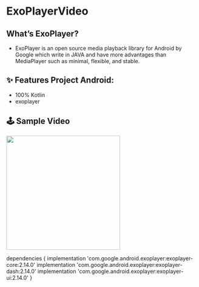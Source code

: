 # ExoPlayerVideo

## What’s ExoPlayer?
- ExoPlayer is an open source media playback library for Android
by Google which write in JAVA and have more advantages than MediaPlayer such as minimal, flexible, and stable.



## ✨ Features Project Android:
- 100% Kotlin
- exoplayer

## 🕹 Sample Video
<img src="https://github.com/noor1yasser9/ExoPlayerVideo/issues/1#issue-918996795" width="300"/>



dependencies {
    implementation 'com.google.android.exoplayer:exoplayer-core:2.14.0'
    implementation 'com.google.android.exoplayer:exoplayer-dash:2.14.0'
    implementation 'com.google.android.exoplayer:exoplayer-ui:2.14.0'
}

